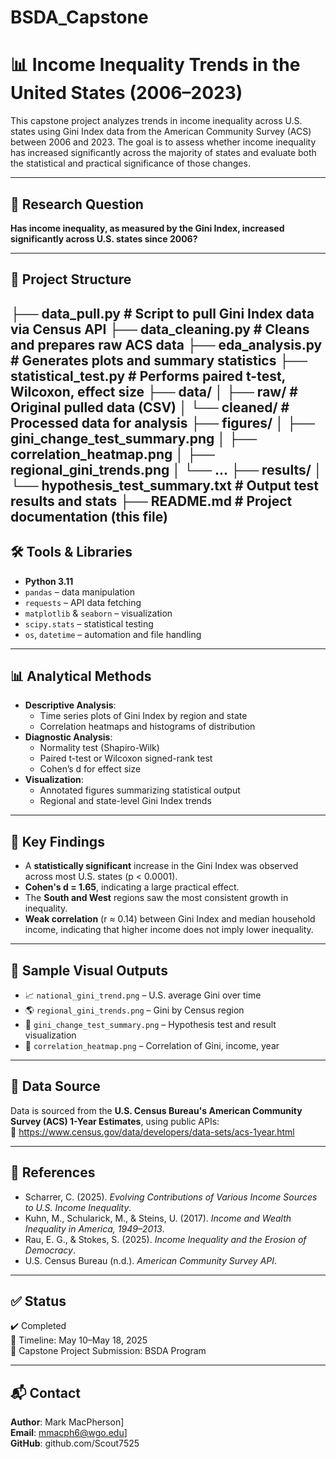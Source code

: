 # BSDA_Capstone
# 📊 Income Inequality Trends in the United States (2006–2023)

This capstone project analyzes trends in income inequality across U.S. states using Gini Index data from the American Community Survey (ACS) between 2006 and 2023. The goal is to assess whether income inequality has increased significantly across the majority of states and evaluate both the statistical and practical significance of those changes.

---

## 🧩 Research Question

**Has income inequality, as measured by the Gini Index, increased significantly across U.S. states since 2006?**

---

## 📁 Project Structure

├── data_pull.py # Script to pull Gini Index data via Census API
├── data_cleaning.py # Cleans and prepares raw ACS data
├── eda_analysis.py # Generates plots and summary statistics
├── statistical_test.py # Performs paired t-test, Wilcoxon, effect size
├── data/
│ ├── raw/ # Original pulled data (CSV)
│ └── cleaned/ # Processed data for analysis
├── figures/
│ ├── gini_change_test_summary.png
│ ├── correlation_heatmap.png
│ ├── regional_gini_trends.png
│ └── ...
├── results/
│ └── hypothesis_test_summary.txt # Output test results and stats
├── README.md # Project documentation (this file)
---

## 🛠️ Tools & Libraries

- **Python 3.11**
- `pandas` – data manipulation
- `requests` – API data fetching
- `matplotlib` & `seaborn` – visualization
- `scipy.stats` – statistical testing
- `os`, `datetime` – automation and file handling

---

## 📊 Analytical Methods

- **Descriptive Analysis**:
  - Time series plots of Gini Index by region and state
  - Correlation heatmaps and histograms of distribution
- **Diagnostic Analysis**:
  - Normality test (Shapiro-Wilk)
  - Paired t-test or Wilcoxon signed-rank test
  - Cohen’s d for effect size
- **Visualization**:
  - Annotated figures summarizing statistical output
  - Regional and state-level Gini Index trends

---

## 📌 Key Findings

- A **statistically significant** increase in the Gini Index was observed across most U.S. states (p < 0.0001).
- **Cohen's d = 1.65**, indicating a large practical effect.
- The **South and West** regions saw the most consistent growth in inequality.
- **Weak correlation** (r ≈ 0.14) between Gini Index and median household income, indicating that higher income does not imply lower inequality.

---

## 📁 Sample Visual Outputs

- 📈 `national_gini_trend.png` – U.S. average Gini over time  
- 🌎 `regional_gini_trends.png` – Gini by Census region  
- 🧪 `gini_change_test_summary.png` – Hypothesis test and result visualization  
- 🧮 `correlation_heatmap.png` – Correlation of Gini, income, year

---

## 📄 Data Source

Data is sourced from the **U.S. Census Bureau's American Community Survey (ACS) 1-Year Estimates**, using public APIs:  
🔗 https://www.census.gov/data/developers/data-sets/acs-1year.html

---

## 📑 References

- Scharrer, C. (2025). *Evolving Contributions of Various Income Sources to U.S. Income Inequality*.
- Kuhn, M., Schularick, M., & Steins, U. (2017). *Income and Wealth Inequality in America, 1949–2013*.
- Rau, E. G., & Stokes, S. (2025). *Income Inequality and the Erosion of Democracy*.
- U.S. Census Bureau (n.d.). *American Community Survey API*.

---

## ✅ Status

✔️ Completed  
📅 Timeline: May 10–May 18, 2025  
📂 Capstone Project Submission: BSDA Program

---

## 📬 Contact

**Author**: Mark MacPherson]  
**Email**: mmacph6@wgo.edu]  
**GitHub**: github.com/Scout7525

